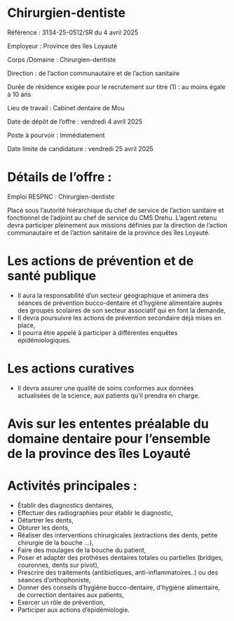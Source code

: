 # Chirurgien-dentiste

Référence : 3134-25-0512/SR du 4 avril 2025

Employeur : Province des îles Loyauté

Corps /Domaine : Chirurgien-dentiste

Direction : de l’action communautaire et de l’action sanitaire

Durée de résidence exigée pour le recrutement sur titre (1) : au moins égale à 10 ans

Lieu de travail : Cabinet dentaire de Mou

Date de dépôt de l’offre : vendredi 4 avril 2025

Poste à pourvoir : Immédiatement

Date limite de candidature : vendredi 25 avril 2025

# Détails de l’offre :

Emploi RESPNC : Chirurgien-dentiste

Placé sous l’autorité hiérarchique du chef de service de l’action sanitaire et fonctionnel de l’adjoint au chef de service du CMS Drehu. L’agent retenu devra participer pleinement aux missions définies par la direction de l’action communautaire et de l’action sanitaire de la province des îles Loyauté.

# Les actions de prévention et de santé publique

- Il aura la responsabilité d’un secteur géographique et animera des séances de prévention bucco-dentaire et d’hygiène alimentaire auprès des groupes scolaires de son secteur associatif qui en font la demande,
- Il devra poursuivre les actions de prévention secondaire déjà mises en place,
- Il pourra être appelé à participer à différentes enquêtes épidémiologiques.

# Les actions curatives

- Il devra assurer une qualité de soins conformes aux données actualisées de la science, aux patients qu’il prendra en charge.

# Avis sur les ententes préalable du domaine dentaire pour l’ensemble de la province des îles Loyauté

# Activités principales :

- Établir des diagnostics dentaires,
- Effectuer des radiographies pour établir le diagnostic,
- Détartrer les dents,
- Obturer les dents,
- Réaliser des interventions chirurgicales (extractions des dents, petite chirurgie de la bouche …),
- Faire des moulages de la bouche du patient,
- Poser et adapter des prothèses dentaires totales ou partielles (bridges, couronnes, dents sur pivot),
- Prescrire des traitements (antibiotiques, anti-inflammatoires..) ou des séances d’orthophoniste,
- Donner des conseils d’hygiène bucco-dentaire, d’hygiène alimentaire, de correction dentaires aux patients,
- Exercer un rôle de prévention,
- Participer aux actions d’épidémiologie.